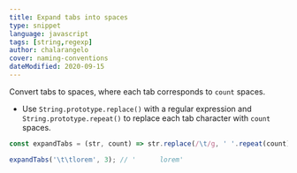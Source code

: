 ```yaml
---
title: Expand tabs into spaces
type: snippet
language: javascript
tags: [string,regexp]
author: chalarangelo
cover: naming-conventions
dateModified: 2020-09-15
---
```


Convert tabs to spaces, where each tab corresponds to `count` spaces.

- Use `String.prototype.replace()` with a regular expression and `String.prototype.repeat()` to replace each tab character with `count` spaces.

```js
const expandTabs = (str, count) => str.replace(/\t/g, ' '.repeat(count));
```

```js
expandTabs('\t\tlorem', 3); // '      lorem'
```
